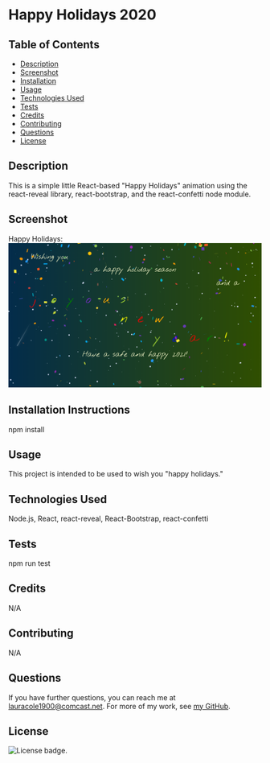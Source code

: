 # Happy Holidays 2020

  ## Table of Contents

  * [Description](#description)
  * [Screenshot](#screenshot)
  * [Installation](#installation)
  * [Usage](#usage)
  * [Technologies Used](#technologies)
  * [Tests](#tests)
  * [Credits](#credits)
  * [Contributing](#contributing)
  * [Questions](#questions)
  * [License](#license)

  ## Description

  This is a simple little React-based "Happy Holidays" animation using the react-reveal library, react-bootstrap, and the react-confetti node module.

  ## Screenshot

  Happy Holidays:
  ![Happy holidays](images/happy-holidays-screenshot.png)

  ## Installation Instructions

  npm install

  ## Usage

  This project is intended to be used to wish you "happy holidays."

  ## Technologies Used

  Node.js, React, react-reveal, React-Bootstrap, react-confetti

  ## Tests

  npm run test

  ## Credits

  N/A

  ## Contributing

  N/A

  ## Questions

  If you have further questions, you can reach me at lauracole1900@comcast.net. For more of my work, see [my GitHub](https://github.com/LauraCole1900).

  ## License

  ![License badge](https://img.shields.io/badge/license-MIT-brightgreen).
